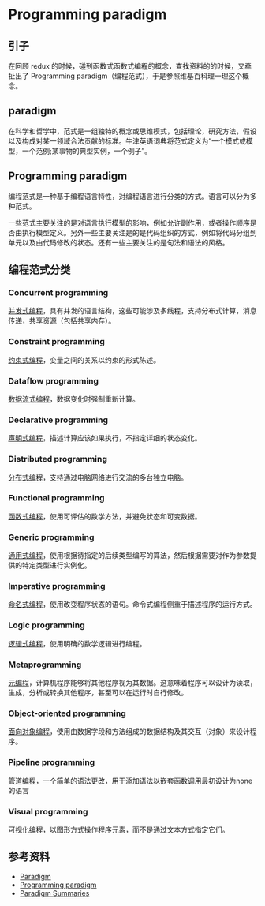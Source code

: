 # Programming paradigm
## <a name="start"></a> 引子
在回顾 redux 的时候，碰到函数式函数式编程的概念，查找资料的的时候，又牵扯出了 Programming paradigm（编程范式），于是参照维基百科理一理这个概念。

## paradigm
在科学和哲学中，范式是一组独特的概念或思维模式，包括理论，研究方法，假设以及构成对某一领域合法贡献的标准。牛津英语词典将范式定义为“一个模式或模型，一个范例;某事物的典型实例，一个例子”。

## Programming paradigm
编程范式是一种基于编程语言特性，对编程语言进行分类的方式。语言可以分为多种范式。

一些范式主要关注的是对语言执行模型的影响，例如允许副作用，或者操作顺序是否由执行模型定义。另外一些主要关注是的是代码组织的方式，例如将代码分组到单元以及由代码修改的状态。还有一些主要关注的是句法和语法的风格。

## 编程范式分类
### Concurrent programming
[并发式编程][url-wiki-concurrent-programming]，具有并发的语言结构，这些可能涉及多线程，支持分布式计算，消息传递，共享资源（包括共享内存）。

### Constraint programming
[约束式编程][url-wiki-constraint-programming]，变量之间的关系以约束的形式陈述。

### Dataflow programming
[数据流式编程][url-wiki-dataflow-programming]，数据变化时强制重新计算。

### Declarative programming
[声明式编程][url-wiki-declarative-programming]，描述计算应该如果执行，不指定详细的状态变化。

### Distributed programming
[分布式编程][url-wiki-distributed-programming]，支持通过电脑网络进行交流的多台独立电脑。

### Functional programming
[函数式编程][url-wiki-functional-programming]，使用可评估的数学方法，并避免状态和可变数据。

### Generic programming
[通用式编程][url-wiki-generic-programming]，使用根据待指定的后续类型编写的算法，然后根据需要对作为参数提供的特定类型进行实例化。

### Imperative programming
[命名式编程][url-wiki-imperative-programming]，使用改变程序状态的语句。命令式编程侧重于描述程序的运行方式。

### Logic programming
[逻辑式编程][url-wiki-logic-programming]，使用明确的数学逻辑进行编程。

### Metaprogramming
[元编程][url-wiki-metaprogramming]，计算机程序能够将其他程序视为其数据。这意味着程序可以设计为读取，生成，分析或转换其他程序，甚至可以在运行时自行修改。

### Object-oriented programming
[面向对象编程][url-wiki-object-programming]，使用由数据字段和方法组成的数据结构及其交互（对象）来设计程序。

### Pipeline programming
[管道编程][url-wiki-pipeline-programming]，一个简单的语法更改，用于添加语法以嵌套函数调用最初设计为none的语言

### Visual programming
[可视化编程][url-wiki-visual-programming]，以图形方式操作程序元素，而不是通过文本方式指定它们。


## <a name="reference"></a> 参考资料
- [Paradigm][url-wiki-paradigm]
- [Programming paradigm][url-wiki-programming-paradigm]
- [Paradigm Summaries][url-wiki-paradigm-summaries]

[url-base]:https://xxholic.github.io/blog/draft

[url-wiki-paradigm]:https://en.wikipedia.org/wiki/Paradigm
[url-wiki-programming-paradigm]:https://en.wikipedia.org/wiki/Programming_paradigm
[url-wiki-paradigm-summaries]:https://en.wikipedia.org/wiki/Comparison_of_multi-paradigm_programming_languages

[url-wiki-concurrent-programming]:https://en.wikipedia.org/wiki/Concurrent_computing#Concurrent_programming_languages
[url-wiki-constraint-programming]:https://en.wikipedia.org/wiki/Constraint_programming
[url-wiki-dataflow-programming]:https://en.wikipedia.org/wiki/Dataflow
[url-wiki-declarative-programming]:https://en.wikipedia.org/wiki/Declarative_programming
[url-wiki-distributed-programming]:https://en.wikipedia.org/wiki/Distributed_computing
[url-wiki-functional-programming]:https://en.wikipedia.org/wiki/Functional_programming
[url-wiki-generic-programming]:https://en.wikipedia.org/wiki/Generic_programmings
[url-wiki-imperative-programming]:https://en.wikipedia.org/wiki/Imperative_programming
[url-wiki-logic-programming]:https://en.wikipedia.org/wiki/Logic_programming
[url-wiki-metaprogramming]:https://en.wikipedia.org/wiki/Metaprogramming
[url-wiki-object-programming]:https://en.wikipedia.org/wiki/Object-oriented_programming
[url-wiki-pipeline-programming]:https://en.wikipedia.org/wiki/Pipeline_(software)
[url-wiki-visual-programming]:https://en.wikipedia.org/wiki/Visual_programming_language